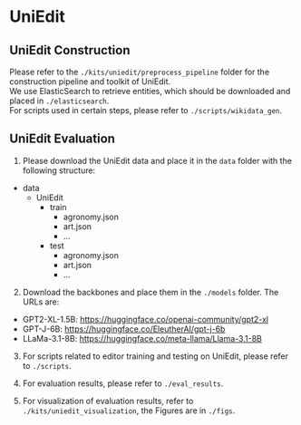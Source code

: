 # UniEdit

## UniEdit Construction
Please refer to the `./kits/uniedit/preprocess_pipeline` folder for the construction pipeline and toolkit of UniEdit.  
We use ElasticSearch to retrieve entities, which should be downloaded and placed in `./elasticsearch`.  
For scripts used in certain steps, please refer to `./scripts/wikidata_gen`.

## UniEdit Evaluation
1. Please download the UniEdit data and place it in the `data` folder with the following structure:
- data
    - UniEdit
        - train
            - agronomy.json
            - art.json
            - ...
        - test
            - agronomy.json
            - art.json
            - ...

2. Download the backbones and place them in the `./models` folder. The URLs are:

- GPT2-XL-1.5B: https://huggingface.co/openai-community/gpt2-xl  
- GPT-J-6B: https://huggingface.co/EleutherAI/gpt-j-6b  
- LLaMa-3.1-8B: https://huggingface.co/meta-llama/Llama-3.1-8B

3. For scripts related to editor training and testing on UniEdit, please refer to `./scripts`.

4. For evaluation results, please refer to `./eval_results`.

5. For visualization of evaluation results, refer to `./kits/uniedit_visualization`, the Figures are in `./figs`.
